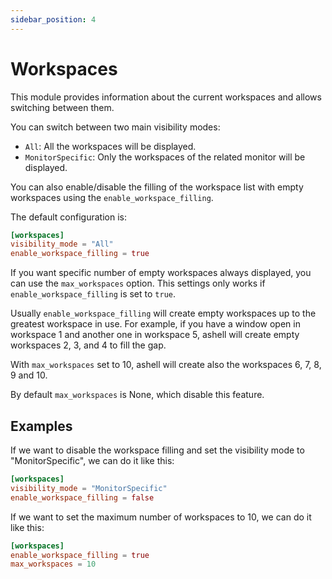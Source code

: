 ```yaml
---
sidebar_position: 4
---
```


# Workspaces

This module provides information about the current workspaces and allows switching between them.

You can switch between two main visibility modes:

- `All`: All the workspaces will be displayed.
- `MonitorSpecific`: Only the workspaces of the related monitor will be displayed.

You can also enable/disable the filling of the workspace list with empty workspaces using the `enable_workspace_filling`.

The default configuration is:

```toml
[workspaces]
visibility_mode = "All"
enable_workspace_filling = true
```

If you want specific number of empty workspaces always displayed, you can use the `max_workspaces` option. This settings only works if `enable_workspace_filling` is set to `true`.

Usually `enable_workspace_filling` will create empty workspaces up to the greatest workspace in use.
For example, if you have a window open in workspace 1 and another one in workspace 5, ashell will
create empty workspaces 2, 3, and 4 to fill the gap.

With `max_workspaces` set to 10, ashell will create also the workspaces 6, 7, 8, 9 and 10.

By default `max_workspaces` is None, which disable this feature.

## Examples

If we want to disable the workspace filling and set the visibility mode to "MonitorSpecific", we can do it like this:

```toml
[workspaces]
visibility_mode = "MonitorSpecific"
enable_workspace_filling = false
```

If we want to set the maximum number of workspaces to 10, we can do it like this:

```toml
[workspaces]
enable_workspace_filling = true
max_workspaces = 10
```
